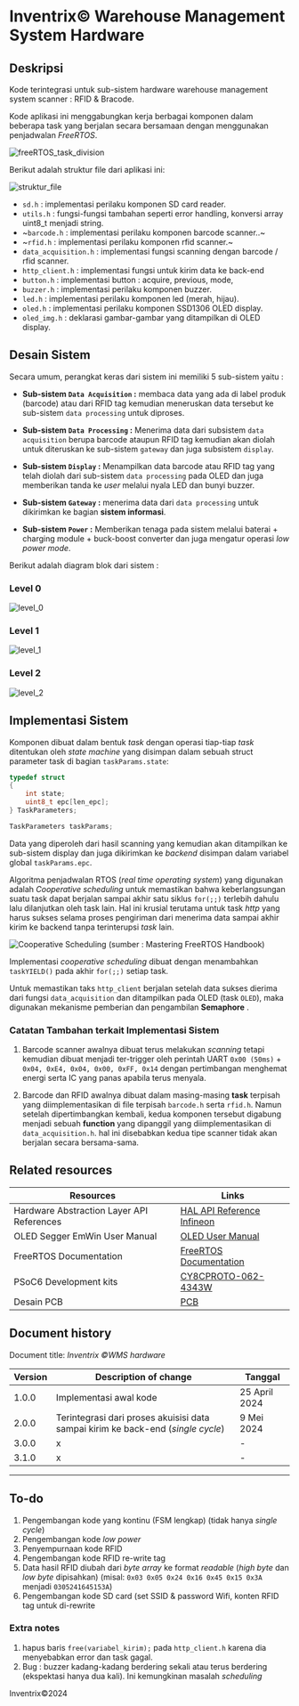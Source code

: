 # Inventrix&copy; Warehouse Management System Hardware

## Deskripsi

Kode terintegrasi untuk sub-sistem hardware warehouse management system scanner : RFID & Bracode.

Kode aplikasi ini menggabungkan kerja berbagai komponen dalam beberapa task yang berjalan secara bersamaan dengan menggunakan penjadwalan _FreeRTOS_.

![freeRTOS_task_division](./images/freeRTOS_task_division.png)

Berikut adalah struktur file dari aplikasi ini:

![struktur_file](./images/struktur_file.png)

- `sd.h` : implementasi perilaku komponen SD card reader.
- `utils.h` : fungsi-fungsi tambahan seperti error handling, konversi array uint8_t menjadi string.
- ~`barcode.h` : implementasi perilaku komponen barcode scanner..~
- ~`rfid.h` : implementasi perilaku komponen rfid scanner.~
- `data_acquisition.h` : implementasi fungsi scanning dengan barcode / rfid scanner.
- `http_client.h` : implementasi fungsi untuk kirim data ke back-end
- `button.h` : implementasi button : acquire, previous, mode,
- `buzzer.h` : implementasi perilaku komponen buzzer.
- `led.h` : implementasi perilaku komponen led (merah, hijau).
- `oled.h` : implementasi perilaku komponen SSD1306 OLED display.
- `oled_img.h` : deklarasi gambar-gambar yang ditampilkan di OLED display.

## Desain Sistem

Secara umum, perangkat keras dari sistem ini memiliki 5 sub-sistem yaitu :

- **Sub-sistem `Data Acquisition` :**  membaca data yang ada di label produk (barcode) atau dari RFID tag kemudian meneruskan data tersebut ke sub-sistem `data processing` untuk diproses.

- **Sub-sistem `Data Processing` :**  Menerima data dari subsistem `data acquisition` berupa barcode ataupun RFID tag kemudian akan diolah untuk diteruskan ke sub-sistem `gateway` dan juga subsistem `display`.

- **Sub-sistem `Display` :** Menampilkan data barcode atau RFID tag yang telah diolah dari sub-sistem `data processing` pada OLED dan juga memberikan tanda ke _user_ melalui nyala LED dan bunyi buzzer.

- **Sub-sistem `Gateway` :** menerima data dari `data processing` untuk dikirimkan ke bagian **sistem informasi**.

- **Sub-sistem `Power` :** Memberikan tenaga pada sistem melalui baterai + charging module + buck-boost converter dan juga mengatur operasi _low power mode_.

Berikut adalah diagram blok dari sistem :

### Level 0

![level_0](./images/block_diagram_lv_0.png)

### Level 1

![level_1](./images/block_diagram_lv_1.png)

### Level 2

![level_2](./images/block_diagram_lv_2.png)

## Implementasi Sistem

Komponen dibuat dalam bentuk _task_ dengan operasi tiap-tiap _task_ ditentukan oleh _state machine_ yang disimpan dalam sebuah struct parameter task di bagian `taskParams.state`:

```C
typedef struct
{
    int state;
    uint8_t epc[len_epc];
} TaskParameters;

TaskParameters taskParams;
```

Data yang diperoleh dari hasil scanning yang kemudian akan ditampilkan ke sub-sistem display dan juga dikirimkan ke _backend_ disimpan dalam variabel global `taskParams.epc`.

Algoritma penjadwalan RTOS (_real time operating system_) yang digunakan adalah _Cooperative scheduling_ untuk memastikan bahwa keberlangsungan suatu task dapat berjalan sampai akhir satu siklus `for(;;)` terlebih dahulu lalu dilanjutkan oleh task lain. Hal ini krusial terutama untuk task _http_ yang harus sukses selama proses pengiriman dari menerima data sampai akhir kirim ke backend tanpa terinterupsi _task_ lain.

![Cooperative Scheduling (sumber : Mastering FreeRTOS Handbook)](./images/cooperative_scheduling.png)

Implementasi _cooperative scheduling_ dibuat dengan menambahkan `taskYIELD()` pada akhir `for(;;)` setiap task.

Untuk memastikan taks `http_client` berjalan setelah data sukses dierima dari fungsi `data_acquisition` dan ditampilkan pada OLED (task `OLED`), maka digunakan mekanisme pemberian dan pengambilan **Semaphore** .

### Catatan Tambahan terkait Implementasi Sistem

1. Barcode scanner awalnya dibuat terus melakukan _scanning_ tetapi kemudian dibuat menjadi ter-trigger oleh  perintah UART `0x00 (50ms)` + `0x04, 0xE4, 0x04, 0x00, 0xFF, 0x14` dengan pertimbangan menghemat energi serta IC yang panas apabila terus menyala.

2. Barcode dan RFID awalnya dibuat dalam masing-masing **task** terpisah yang diimplementasikan di file terpisah `barcode.h` serta `rfid.h`. Namun setelah dipertimbangkan kembali, kedua komponen tersebut digabung menjadi sebuah **function** yang dipanggil yang diimplementasikan di `data_acquisition.h`. hal ini disebabkan kedua tipe scanner tidak akan berjalan secara bersama-sama.

## Related resources

**Resources**  | **Links**
-----------|----------------------------------
Hardware Abstraction Layer API References  | [HAL API Reference Infineon](https://infineon.github.io/psoc6hal/html/modules.html)
OLED Segger EmWin User Manual  | [OLED User Manual](https://www.segger.com/downloads/emwin)
FreeRTOS Documentation | [FreeRTOS Documentation](https://www.freertos.org/Documentation/RTOS_book.html)
PSoC6 Development kits | [CY8CPROTO-062-4343W](https://www.infineon.com/dgdl/Infineon-CY8CPROTO-062-4343W_PSoC_6_Wi-Fi_BT_Prototyping_Kit_Guide-UserManual-v01_00-EN.pdf?fileId=8ac78c8c7d0d8da4017d0f0118571844)
Desain PCB  |   [PCB](https://github.com/bostang/PCBs/tree/main/WMS)

## Document history

Document title: _Inventrix &copy;WMS hardware_

 **Version** | **Description of change**    | **Tanggal**
 ------- | ---------------------    | ----
 1.0.0   | Implementasi awal kode| 25 April 2024
 2.0.0   | Terintegrasi dari proses akuisisi data sampai kirim ke back-end (_single cycle_) | 9 Mei 2024
 3.0.0   | x    |-
 3.1.0   | x    |-
---------------------------------------------------------

## To-do

1. Pengembangan kode yang kontinu (FSM lengkap) (tidak hanya _single cycle_)
2. Pengembangan kode _low power_
3. Penyempurnaan kode RFID
4. Pengembangan kode RFID re-write tag
5. Data hasil RFID diubah dari _byte array_ ke format _readable_ (_high byte_ dan _low byte_ dipisahkan) (misal:  `0x03 0x05 0x24 0x16 0x45 0x15 0x3A`  menjadi `0305241645153A`)
6. Pengembangan kode SD card (set SSID & password Wifi, konten RFID tag untuk di-rewrite

### Extra notes
1. hapus baris `free(variabel_kirim);` pada `http_client.h` karena dia menyebabkan error dan task gagal.
2. Bug : buzzer kadang-kadang berdering sekali atau terus berdering (ekspektasi hanya dua kali). Ini kemungkinan masalah _scheduling_


Inventrix&copy;2024
